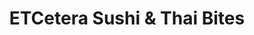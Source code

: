 ---
layout: place
title: "ETCetera Sushi & Thai Bites"
permalink: /california/corona/etcetera-sushi-thai-bites.html
stateAbbr: CA
stateName: California
cityName: Corona
seo:
  name: "ETCetera Sushi & Thai Bites"
  type: Restaurant
  links: http://etcsushi.com/
description: "ETCetera Sushi & Thai Bites serves delicious sushi in Corona, California. Try fresh Japanese dishes for a great dining experience. "
place_id: ChIJm6Wt0h7H3IAR8RBARn7bamo
photos:
  - name: >-
      places/ChIJm6Wt0h7H3IAR8RBARn7bamo/photos/AeeoHcI9-C7m8AfzQureKutcJ2y6tYHuy5r1aPHVorZVCr4ozq4RJf0lUeVxPpDr0hJgHQDK1g3yRN8ZvMVN0yjN1d4vcMS1Nu2NDWFJR6KPIhQ73fbN9_hN3KgsYiCVOlGnNhPtuCMnIsenEt20iQtnCWLv-WZvre4cL0NPHSgBe4prKt4pcFNiWHjl1Ni9kZerg3UzHQIdUQ6iOg0EjO8qQ5NyaqLdhVdCd1k6970BQImNOP1EtvpzT8ay_O_bQYpuSaBRi9cuDbkRu2fCF_MwmRwPxDpZF0aqOB1UT_QRFXzIxA
    widthPx: 960
    heightPx: 478
    authorAttributions:
      - displayName: ETCetera Sushi & Thai Bites
        uri: https://maps.google.com/maps/contrib/114509409905892653411
        photoUri: >-
          https://lh3.googleusercontent.com/a-/ALV-UjVDI5ft2Ly9ACZG2H-zA6topxMi9nRWXnRYtQGPFlGIbcgDiOs=s100-p-k-no-mo
    flagContentUri: >-
      https://www.google.com/local/imagery/report/?cb_client=maps_api_places.places_api&image_key=!1e10!2sAF1QipN0mG-h0Cb6DFnfwxVqDX_PS9SPIRyfoZd3ra5d&hl=en-US
    googleMapsUri: >-
      https://www.google.com/maps/place//data=!3m4!1e2!3m2!1sAF1QipN0mG-h0Cb6DFnfwxVqDX_PS9SPIRyfoZd3ra5d!2e10!4m2!3m1!1s0x80dcc71ed2ada59b:0x6a6adb7e464010f1
  - name: >-
      places/ChIJm6Wt0h7H3IAR8RBARn7bamo/photos/AeeoHcKZs8faggV-1_4ZxDCkQgUzI6P7ealjUYAZzeZXFF12MEas-eM8y2wCGk2cAwYSLZTM2Lbtgxk7mgxC47qv54RjO184npMgoUhabMcdRC-lmCY7MZ87TamsdGj32Zz3CF9u22ex59JsoWTvoH87D8TJR0n3P-5dy_lhXaxMOVQWDoLUTuR-ynRlnjbdHJT9U7IXsUuOP8HMsAWHlGHABG0XqutRxbl95MSvhH2pdQv3uLNzMFr1d0fyIyK74ye5sZKuCqpAOVmkCSgau6Ec1xeZRtsQeMNbJMtvCCwlVi91ZQ
    widthPx: 800
    heightPx: 533
    authorAttributions:
      - displayName: ETCetera Sushi & Thai Bites
        uri: https://maps.google.com/maps/contrib/114509409905892653411
        photoUri: >-
          https://lh3.googleusercontent.com/a-/ALV-UjVDI5ft2Ly9ACZG2H-zA6topxMi9nRWXnRYtQGPFlGIbcgDiOs=s100-p-k-no-mo
    flagContentUri: >-
      https://www.google.com/local/imagery/report/?cb_client=maps_api_places.places_api&image_key=!1e10!2sAF1QipNPG9cwahzJoT-vHqGa09riIIbbMGR9_FBwZEAj&hl=en-US
    googleMapsUri: >-
      https://www.google.com/maps/place//data=!3m4!1e2!3m2!1sAF1QipNPG9cwahzJoT-vHqGa09riIIbbMGR9_FBwZEAj!2e10!4m2!3m1!1s0x80dcc71ed2ada59b:0x6a6adb7e464010f1
  - name: >-
      places/ChIJm6Wt0h7H3IAR8RBARn7bamo/photos/AeeoHcKf6iyyQPMEGtr37W5_IjeZ60K5FUZ5rm4zybhwDNIjxdAXISvC16tL2IHBOGJud7BJ2gxtVyV2diRrydZPHt7UjUGYVzuSg-UOa2-zPWHrwV8gNLASAs-RqHRNNIK5paN-3p0NcDqwZOYTzG1NXTl4dAPCzRAli2XxasLBwrLzuifV6CgF0etjUY3VahZilWOFTGDHYrjrrn65IOWiJyAQcVYgINsCcv4DBuJIsUBuYaxDnv1QwuRARcnonl-QP9Rds1bE2BE63_p2qLxZROUuCXwdC2JUje9Z3BEl57dC8ZjdrGLzCNHWU_O_ReKriUw4ojqZNJuUmNW-LClQ_jKe8pEiwJx_X6JFcPWotOb1Hk5CmdbCZ69fDJsIZS92jfT49Tu9O2zt4-hx9_v5V43qDeVH8YpN2tufog3ajDdzqao
    widthPx: 4000
    heightPx: 3000
    authorAttributions:
      - displayName: John Sun
        uri: https://maps.google.com/maps/contrib/101981037587773947282
        photoUri: >-
          https://lh3.googleusercontent.com/a/ACg8ocJkFUmOnApeU0-UF04NzshqYQQW5-blfS94VoWAeJa4Quwb6A=s100-p-k-no-mo
    flagContentUri: >-
      https://www.google.com/local/imagery/report/?cb_client=maps_api_places.places_api&image_key=!1e10!2sCIHM0ogKEICAgIDH94Sm6AE&hl=en-US
    googleMapsUri: >-
      https://www.google.com/maps/place//data=!3m4!1e2!3m2!1sCIHM0ogKEICAgIDH94Sm6AE!2e10!4m2!3m1!1s0x80dcc71ed2ada59b:0x6a6adb7e464010f1
  - name: >-
      places/ChIJm6Wt0h7H3IAR8RBARn7bamo/photos/AeeoHcK7B_NMjcsRgNo4N0yE9ROYYIyS3Wx9tw0lD9E-GZIdwnc1jin_pNg9dacUC5VBsJp1GkJvz9URQexniw-O5RoL_ekQRrWVZ244QxTWRzuzbK9YUmymx-hGPtavNul-6pqgJgEAOqeDKVKaqFHbK8QqnvOO-cebbwVDgTwdcFUqhWcsXV7OqQfPRHZur3znwbHV4UtsjT4CEsqVl6jTAVeEuBMg4IUNk6GWDvR-WMiPSoCKOMf_CkS16WA7pa9gSAlCGQUfYqO2zhHplo0J19HRM2XfDCIKonI1rsqI3ta2wZi6SxwvuhxNPgU9rCX-QC4pewxtXZla-ldMjDzbIODpyAGBqvTpoSvAE51hCX7DEhBYUZtfQQ8YStH3BNkk-0hfCU7zVFa_Nh47u_-ve8muizxmo4du4Ikp8Ab92WkBvw
    widthPx: 2663
    heightPx: 3024
    authorAttributions:
      - displayName: James Luei
        uri: https://maps.google.com/maps/contrib/111233179485637375658
        photoUri: >-
          https://lh3.googleusercontent.com/a/ACg8ocIJxgyzPsA2nmjaCr4-P94VxqJ-VioZpG4QAuz4nsnffxc_YQ=s100-p-k-no-mo
    flagContentUri: >-
      https://www.google.com/local/imagery/report/?cb_client=maps_api_places.places_api&image_key=!1e10!2sCIHM0ogKEICAgID36qjKYA&hl=en-US
    googleMapsUri: >-
      https://www.google.com/maps/place//data=!3m4!1e2!3m2!1sCIHM0ogKEICAgID36qjKYA!2e10!4m2!3m1!1s0x80dcc71ed2ada59b:0x6a6adb7e464010f1
  - name: >-
      places/ChIJm6Wt0h7H3IAR8RBARn7bamo/photos/AeeoHcLsUMzDTgr1bZhQMVUdscqLLlaKvLQSYrlamqULigkf0LQCjQG_b1IyskZZnhlNeeoyTP0sbVVKJt7a7hGJIrCCPwd7eu9SyC85i8IoxbpKZ-oGSzFMGxeTPOViFmlWh__NDAsTB7RGz9kfVD8aKA9ZOPqO0FPHieuzYK5oi0gYJa7m5uKCoNnHWOlXB-apGn3UnJUlRHA4u_pgMrjP-2nRBOP993yMOzU7gpwbiRLuM8bPtAcmH45se9bbSFp1c_ZMn8ev7YIFa9PnUuD95tjWWC9qlXaKcK5KiPIjqDM0vLQQ37Fut2clspTEjYIYKGQNmWdYX_D4SnGyokWoJz1FgawaZoLLv1FqYsltmXOUfnxjO6bgRX-pZT_XX_WLullncqzLEvQwL62oKenxEGjnkD2jExoQhZkKJYdkplU
    widthPx: 3024
    heightPx: 4032
    authorAttributions:
      - displayName: Heather H. Jones
        uri: https://maps.google.com/maps/contrib/112869279488670510680
        photoUri: >-
          https://lh3.googleusercontent.com/a-/ALV-UjUY9S4CiDZ-EUCl3n11trGgFcET4guIKSrxfmZZ-hRQnKtdPckPvQ=s100-p-k-no-mo
    flagContentUri: >-
      https://www.google.com/local/imagery/report/?cb_client=maps_api_places.places_api&image_key=!1e10!2sCIHM0ogKEICAgIDRvKf-dA&hl=en-US
    googleMapsUri: >-
      https://www.google.com/maps/place//data=!3m4!1e2!3m2!1sCIHM0ogKEICAgIDRvKf-dA!2e10!4m2!3m1!1s0x80dcc71ed2ada59b:0x6a6adb7e464010f1
  - name: >-
      places/ChIJm6Wt0h7H3IAR8RBARn7bamo/photos/AeeoHcLimYgrm2Ue4RkLWV9UGGsYiHyvNiy-4OH6RoP9uOnkUEqZUz224yoxUGrUCFTfcV89HgIWOJKOfDdJ0PT_red0w7dqvUQI2Y_By01hVMPGJtyQ7bFBL0MNCymNBK4C0E5jyFkMaZJ8nwJIXdiWY3i1TqFAxAofZJE76GNyzBAV9KWt3DwoWTTTj3qE1275h4khMnGW-zCvR3R-Btm9QFXgTEjUgOoulOIRaRpkppjMW3Xaqw0IJXG__Paqb72BthkGfulDWZ53ZP0L2k1G27FY2MfUGTYc9vJTWxwxgp4FqQ
    widthPx: 799
    heightPx: 533
    authorAttributions:
      - displayName: ETCetera Sushi & Thai Bites
        uri: https://maps.google.com/maps/contrib/114509409905892653411
        photoUri: >-
          https://lh3.googleusercontent.com/a-/ALV-UjVDI5ft2Ly9ACZG2H-zA6topxMi9nRWXnRYtQGPFlGIbcgDiOs=s100-p-k-no-mo
    flagContentUri: >-
      https://www.google.com/local/imagery/report/?cb_client=maps_api_places.places_api&image_key=!1e10!2sAF1QipOwlQ1CmHnQ7PjRhcVmx62mwemenDGvKXVjJYxW&hl=en-US
    googleMapsUri: >-
      https://www.google.com/maps/place//data=!3m4!1e2!3m2!1sAF1QipOwlQ1CmHnQ7PjRhcVmx62mwemenDGvKXVjJYxW!2e10!4m2!3m1!1s0x80dcc71ed2ada59b:0x6a6adb7e464010f1
  - name: >-
      places/ChIJm6Wt0h7H3IAR8RBARn7bamo/photos/AeeoHcL9k9-jFwQgUyfUDDPmtOTLXDZ9oKRkLkgbJ_dnUMFGGVBDNVmi1epJPHUn8o2cAQ5umQ_jOyagWHOgYKa27GAshvKZFte7U02V5D5HiXOpe2qh9sD1CPOBVeBLKXJVBFhMnz87kcGQ9qwjDFKgbDlhCBftoT2hv4goYMb-9qMeMtohe6kIu_oktPsO2H71raWwsqCnA1zAet-yzpw_Bn05y2ziJzjZQzhq5AQa5s6Aoyam6dDg5bL8zHt7-WJG-JN92jQMVb2BRhn_MMww819JKnOIXimU_Sjw8J2y5GP5Fg
    widthPx: 800
    heightPx: 533
    authorAttributions:
      - displayName: ETCetera Sushi & Thai Bites
        uri: https://maps.google.com/maps/contrib/114509409905892653411
        photoUri: >-
          https://lh3.googleusercontent.com/a-/ALV-UjVDI5ft2Ly9ACZG2H-zA6topxMi9nRWXnRYtQGPFlGIbcgDiOs=s100-p-k-no-mo
    flagContentUri: >-
      https://www.google.com/local/imagery/report/?cb_client=maps_api_places.places_api&image_key=!1e10!2sAF1QipPXnxiJyUeebehggg5bPfquKpZuDpHeVqp5UWp1&hl=en-US
    googleMapsUri: >-
      https://www.google.com/maps/place//data=!3m4!1e2!3m2!1sAF1QipPXnxiJyUeebehggg5bPfquKpZuDpHeVqp5UWp1!2e10!4m2!3m1!1s0x80dcc71ed2ada59b:0x6a6adb7e464010f1
  - name: >-
      places/ChIJm6Wt0h7H3IAR8RBARn7bamo/photos/AeeoHcKWzf5d0J5-iUlMOXneTi78tc4fOQzia0fq-iiMtg7ry5NW44jBThFJCRvpm5_-JulWPMWhb976N6Gp3nbsRJEY8SwvNooePVG5D_kp9t5atftaRZdNeskgrlSPeYsOHXBqhePv3x4RE4W_bbBiU6QRDR_QCxPXeK0KBcCPp2DtlSZwT7ih0btQDsdWtyZKc-ZiRsKtLjQYkmgY4evfK7Ex7qrLeiWjnM1y-kFyAL0h9y8IF0HZMKFz4q7dz4NQlmvIfG3B6fpsQUpWqu_LFk--SY-l4o1kr6B8mY_StJFtXA
    widthPx: 800
    heightPx: 533
    authorAttributions:
      - displayName: ETCetera Sushi & Thai Bites
        uri: https://maps.google.com/maps/contrib/114509409905892653411
        photoUri: >-
          https://lh3.googleusercontent.com/a-/ALV-UjVDI5ft2Ly9ACZG2H-zA6topxMi9nRWXnRYtQGPFlGIbcgDiOs=s100-p-k-no-mo
    flagContentUri: >-
      https://www.google.com/local/imagery/report/?cb_client=maps_api_places.places_api&image_key=!1e10!2sAF1QipPBOj03jjTe4xlxygD96WhlhXQ5NpJlWQgnqpsp&hl=en-US
    googleMapsUri: >-
      https://www.google.com/maps/place//data=!3m4!1e2!3m2!1sAF1QipPBOj03jjTe4xlxygD96WhlhXQ5NpJlWQgnqpsp!2e10!4m2!3m1!1s0x80dcc71ed2ada59b:0x6a6adb7e464010f1
  - name: >-
      places/ChIJm6Wt0h7H3IAR8RBARn7bamo/photos/AeeoHcJHvKzPUBjUWOTZmkn5D6R9GFwz2sPqCux1sOcnRiHgP2Mx7Fk9hP05vdwDzhnEK3IHpZ47SPGyG0mw8hBSg6uhW4Cr3Qx7wTC2IY6doP0Rcte5mQ07fkIITdkMZvHHboWomz0rdVFEbV41sMpxltvfBbaQ6ORilhQf89M0vy4HVAZWf-KybqjWEC5rrNwFDD6FCe79W0qcLSTgCY3Fo9min3d8DDDvJVK-btcjF1_GhIzi_0Ltu8DojQiai23DL5oM-IRSi7biGYMHmJWYxvqjxuQaeqoqzaw3sw1VFiE5MQ
    widthPx: 800
    heightPx: 533
    authorAttributions:
      - displayName: ETCetera Sushi & Thai Bites
        uri: https://maps.google.com/maps/contrib/114509409905892653411
        photoUri: >-
          https://lh3.googleusercontent.com/a-/ALV-UjVDI5ft2Ly9ACZG2H-zA6topxMi9nRWXnRYtQGPFlGIbcgDiOs=s100-p-k-no-mo
    flagContentUri: >-
      https://www.google.com/local/imagery/report/?cb_client=maps_api_places.places_api&image_key=!1e10!2sAF1QipPeUedeuB8IqDbNPavFcn0ksfIFXIULB2O4zjFH&hl=en-US
    googleMapsUri: >-
      https://www.google.com/maps/place//data=!3m4!1e2!3m2!1sAF1QipPeUedeuB8IqDbNPavFcn0ksfIFXIULB2O4zjFH!2e10!4m2!3m1!1s0x80dcc71ed2ada59b:0x6a6adb7e464010f1
  - name: >-
      places/ChIJm6Wt0h7H3IAR8RBARn7bamo/photos/AeeoHcIb0DbnybZ5hzlaehuymQn_IgQDFYWEhnG8hkKcmxD-JVxyntjZyIIMRM5QcgEiax6CFSEKKYUVxqJGy4gSYykNDQX_6pgAzdLHkhjS1R8UkH-_esfPx0rKc1B46YwtXMVfYOgPr-VvLPvtFhEjsakIV7o0CkjleOLhaF6mi6-ExCwWf-acaH6tmQ0OaNE6cJMZvyYNk3YKd1pzUvAIEVDW5TtNRAagCNWza1rxjkwWen2ilCnNINwaqUQV_QPxbYkqQUGTQE722lwj0u-I9q20x-dUm4Dm2VL954ep2GNCag
    widthPx: 800
    heightPx: 533
    authorAttributions:
      - displayName: ETCetera Sushi & Thai Bites
        uri: https://maps.google.com/maps/contrib/114509409905892653411
        photoUri: >-
          https://lh3.googleusercontent.com/a-/ALV-UjVDI5ft2Ly9ACZG2H-zA6topxMi9nRWXnRYtQGPFlGIbcgDiOs=s100-p-k-no-mo
    flagContentUri: >-
      https://www.google.com/local/imagery/report/?cb_client=maps_api_places.places_api&image_key=!1e10!2sAF1QipOhGVPnnh8HbePUpa2cXcl30mXTpbQV7b5bkb1h&hl=en-US
    googleMapsUri: >-
      https://www.google.com/maps/place//data=!3m4!1e2!3m2!1sAF1QipOhGVPnnh8HbePUpa2cXcl30mXTpbQV7b5bkb1h!2e10!4m2!3m1!1s0x80dcc71ed2ada59b:0x6a6adb7e464010f1
address: '160 W Foothill Pkwy #103, Corona, CA 92882, USA'
street: '160 W Foothill Pkwy #103'
city: Corona
state: CA
zip: '92882'
country: USA
neighborhood: null
latitude: '33.843333'
longitude: '-117.573630'
accessibility_options:
  wheelchairAccessibleParking: true
  wheelchairAccessibleEntrance: true
  wheelchairAccessibleRestroom: true
  wheelchairAccessibleSeating: true
business_status: OPERATIONAL
name: ETCetera Sushi & Thai Bites
google_maps_links:
  directionsUri: >-
    https://www.google.com/maps/dir//''/data=!4m7!4m6!1m1!4e2!1m2!1m1!1s0x80dcc71ed2ada59b:0x6a6adb7e464010f1!3e0
  placeUri: https://maps.google.com/?cid=7668182650942656753
  writeAReviewUri: >-
    https://www.google.com/maps/place//data=!4m3!3m2!1s0x80dcc71ed2ada59b:0x6a6adb7e464010f1!12e1
  reviewsUri: >-
    https://www.google.com/maps/place//data=!4m4!3m3!1s0x80dcc71ed2ada59b:0x6a6adb7e464010f1!9m1!1b1
  photosUri: >-
    https://www.google.com/maps/place//data=!4m3!3m2!1s0x80dcc71ed2ada59b:0x6a6adb7e464010f1!10e5
primary_type: Sushi Restaurant
opening_hours:
  regular: null
  current: null
secondary_opening_hours:
  regular:
    weekdayDescriptions: null
    type: null
  current:
    weekdayDescriptions: null
    type: null
phone: (951) 268-6181
price_level: null
price_range: null
rating: '4.5'
rating_count: 139
website: http://etcsushi.com/
reviews: null
parking_options: null
payment_options: null
allow_dogs: null
curbside_pickup: null
delivery: null
dine_in: null
good_for_children: null
good_for_groups: null
good_for_sports: null
live_music: null
menu_for_children: null
outdoor_seating: null
reservable: null
restroom: null
serves_beer: null
serves_breakfast: null
serves_brunch: null
serves_cocktails: null
serves_coffee: null
serves_dinner: null
serves_dessert: null
serves_lunch: null
serves_vegetarian_food: null
serves_wine: null
takeout: null
summary: null

---